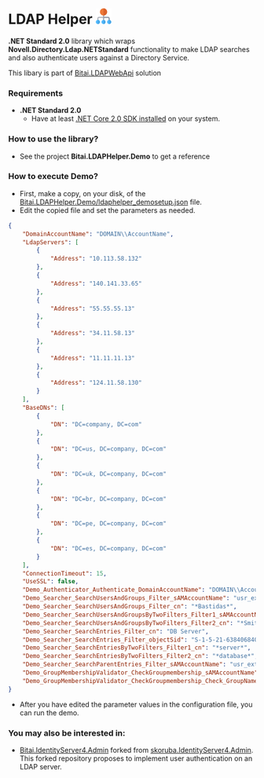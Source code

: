 # LDAP Helper ![Logo](resources/hierarchy_32.png)

**.NET Standard 2.0** library which wraps  **Novell.Directory.Ldap.NETStandard** functionality to make LDAP searches and also authenticate users against a Directory Service.

This libary is part of [Bitai.LDAPWebApi](https://github.com/bitai-cs/LDAPWebApi) solution 

### Requirements

- **.NET Standard 2.0**
  - Have at least [.NET Core 2.0 SDK installed](https://dotnet.microsoft.com/download/dotnet/2.0) on your system.  

### How to use the library?

- See the project **Bitai.LDAPHelper.Demo** to get a reference  

### How to execute Demo?

- First, make a copy, on your disk, of the  [Bitai.LDAPHelper.Demo/ldaphelper_demosetup.json](src/Bitai.LDAPHelper.Demo/ldaphelper_demosetup.json) file.
- Edit the copied file and set the parameters as needed.
```json
{
    "DomainAccountName": "DOMAIN\\AccountName",
    "LdapServers": [
        {
            "Address": "10.113.58.132"
        },
        {
            "Address": "140.141.33.65"
        },
        {
            "Address": "55.55.55.13"
        },
        {
            "Address": "34.11.58.13"
        },
        {
            "Address": "11.11.11.13"
        },
        {
            "Address": "124.11.58.130"
        }
    ],
    "BaseDNs": [
        {
            "DN": "DC=company, DC=com"
        },
        {
            "DN": "DC=us, DC=company, DC=com"
        },
        {
            "DN": "DC=uk, DC=company, DC=com"
        },
        {
            "DN": "DC=br, DC=company, DC=com"
        },
        {
            "DN": "DC=pe, DC=company, DC=com"
        },
        {
            "DN": "DC=es, DC=company, DC=com"
        }
    ],
    "ConnectionTimeout": 15,
    "UseSSL": false,
    "Demo_Authenticator_Authenticate_DomainAccountName": "DOMAIN\\AccountName",
    "Demo_Searcher_SearchUsersAndGroups_Filter_sAMAccountName": "usr_ext01",
    "Demo_Searcher_SearchUsersAndGroups_Filter_cn": "*Bastidas*",
    "Demo_Searcher_SearchUsersAndGroupsByTwoFilters_Filter1_sAMAccountName": "*smith",
    "Demo_Searcher_SearchUsersAndGroupsByTwoFilters_Filter2_cn": "*Smith*",
    "Demo_Searcher_SearchEntries_Filter_cn": "DB Server",
    "Demo_Searcher_SearchEntries_Filter_objectSid": "S-1-5-21-638406840-1180129177-883519231-179439",
    "Demo_Searcher_SearchEntriesByTwoFilters_Filter1_cn": "*server*",
    "Demo_Searcher_SearchEntriesByTwoFilters_Filter2_cn": "*database*",
    "Demo_Searcher_SearchParentEntries_Filter_sAMAccountName": "usr_ext01",
    "Demo_GroupMembershipValidator_CheckGroupmembership_sAMAccountName": "4439690",
    "Demo_GroupMembershipValidator_CheckGroupmembership_Check_GroupName": "Software Administrators"
}
```
- After you have edited the parameter values in the configuration file, you can run the demo. 

### You may also be interested in:

- [Bitai.IdentityServer4.Admin](https://github.com/bitai-cs/IdentityServer4.Admin) forked from [skoruba.IdentityServer4.Admin](https://github.com/skoruba/IdentityServer4.Admin). This forked repository proposes to implement user authentication on an LDAP server.
